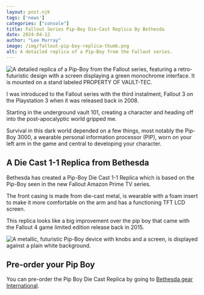```yaml
---
layout: post.njk 
tags: ['news']
categories: ["console"]
title: Fallout Series Pip-Boy Die-Cast Replica By Bethesda
date: 2024-04-12
author: "Lee Murray"
image: /img/fallout-pip-boy-replica-thumb.png
alt: A detailed replica of a Pip-Boy from the Fallout series.
---
```



![A detailed replica of a Pip-Boy from the Fallout series, featuring a retro-futuristic design with a screen displaying a green monochrome interface. It is mounted on a stand labeled PROPERTY OF VAULT-TEC.](/img/fallout-pip-boy-replica.png "Pip-Boy")

I was introduced to the Fallout series with the third instalment, Fallout 3 on the Playstation 3 when it was released back in 2008.

Starting in the underground vault 101, creating a character and heading off into the post-apocalyptic world gripped me.

Survival in this dark world depended on a few things, most notably the Pip-Boy 3000, a wearable personal information processor (PIP), worn on your left arm in the game and central to developing your character.

## A Die Cast 1-1 Replica from Bethesda

Bethesda has created a Pip-Boy Die Cast 1-1 Replica which is based on the Pip-Boy seen in the new Fallout Amazon Prime TV series.

The front casing is made from die-cast metal, is wearable with a foam insert to make it more comfortable on the arm and has a functioning TFT LCD screen.

This replica looks like a big improvement over the pip boy that came with the Fallout 4 game limited edition release back in 2015.

![A metallic, futuristic Pip-Boy device with knobs and a screen, is displayed against a plain white background.](/img/pip-boy-fallout-tv-series-replica.png "Pip-Boy 2")

## Pre-order your Pip Boy

You can pre-order the Pip Boy Die Cast Replica by going to [Bethesda gear International](https://international.gear.bethesda.net/products/fallout-series-pip-boy-die-cast-replica).




